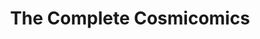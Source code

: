---
"\uFEFFauthor_sort": Calvino, Italo
authors: Italo Calvino
comments: ''
cover: "/Users/Raman/Calibre Library/Italo Calvino/The Complete Cosmicomics (115)/cover.jpg"
formats: mobi
id: '115'
identifiers: ''
isbn: ''
languages: ''
library_name: Calibre Library
pubdate: '0101-01-01T09:00:00+09:00'
publisher: ''
rating: ''
series: ''
series_index: '1.0'
size: '760723'
tags: ''
timestamp: '0101-01-01T09:00:00+09:00'
title: The Complete Cosmicomics
title_sort: Complete Cosmicomics, The
uuid: 4f08c7ad-9634-42b8-87c4-05b8897a56d4
"#format": MOBI
layout: book
link: false
---